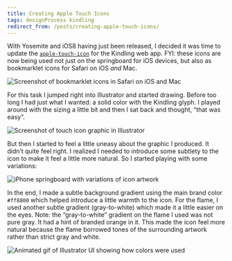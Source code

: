 ```yaml
---
title: Creating Apple Touch Icons
tags: designProcess kindling
redirect_from: /posts/creating-apple-touch-icons/
---
```


With Yosemite and iOS8 having just been released, I decided it was time to update the [`apple-touch-icon`](https://developer.apple.com/library/ios/documentation/AppleApplications/Reference/SafariWebContent/ConfiguringWebApplications/ConfiguringWebApplications.html) for the Kindling web app. FYI: these icons are now being used not just on the springboard for iOS devices, but also as bookmarklet icons for Safari on iOS *and* Mac.

![Screenshot of bookmarklet icons in Safari on iOS and Mac](https://cdn.jim-nielsen.com/blog/2014/apple-touch-icon-safari-ios.png)

For this task I jumped right into Illustrator and started drawing. Before too long I had just what I wanted: a solid color with the Kindling glyph. I played around with the sizing a little bit and then I sat back and thought, “that was easy”.

![Screenshot of touch icon graphic in Illustrator](https://cdn.jim-nielsen.com/blog/2014/apple-touch-icon-unfinished.png "A solid color background and a white logo, easy ... right?")

But then I started to feel a little uneasy about the graphic I produced. It didn’t quite feel right. I realized I needed to introduce some subtlety to the icon to make it feel a little more natural. So I started playing with some variations:

![iPhone springboard with variations of icon artwork](https://cdn.jim-nielsen.com/blog/2014/apple-touch-icon-in-iphone.jpg "Tweaking size, color, and other minor details in context of the iPhone springboard")

In the end, I made a subtle background gradient using the main brand color `#ff8800` which helped introduce a little warmth to the icon. For the flame, I used another subtle gradient (gray-to-white) which made it a little easier on the eyes. Note: the “gray-to-white” gradient on the flame I used was not pure gray. It had a hint of branded orange in it. This made the icon feel more natural because the flame borrowed tones of the surrounding artwork rather than strict gray and white.

![Animated gif of Illustrator UI showing how colors were used](https://cdn.jim-nielsen.com/blog/2014/apple-touch-icon-illustrator.png)
